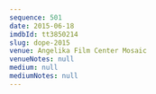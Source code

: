 ```yaml
---
sequence: 501
date: 2015-06-18
imdbId: tt3850214
slug: dope-2015
venue: Angelika Film Center Mosaic
venueNotes: null
medium: null
mediumNotes: null
---
```

